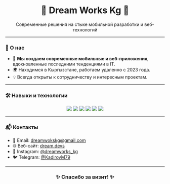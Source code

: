 <h1 align="center">🌟 Dream Works Kg 🌟</h1>
<p align="center">Современные решения на стыке мобильной разработки и веб-технологий</p>

---

### 👋 О нас
- 🚀 **Мы создаем современные мобильные и веб-приложения**, вдохновленные последними тенденциями в IT.
- 🌍 Находимся в Кыргызстане, работаем удаленно с 2023 года.
- 💡 Всегда открыты к сотрудничеству и интересным проектам.

---

### 🛠 Навыки и технологии
<p align="center">
  <img src="https://img.shields.io/badge/Flutter-02569B?style=for-the-badge&logo=flutter&logoColor=white"/>
  <img src="https://img.shields.io/badge/Dart-0175C2?style=for-the-badge&logo=dart&logoColor=white"/>
  <img src="https://img.shields.io/badge/Python-3776AB?style=for-the-badge&logo=python&logoColor=white"/>
  <img src="https://img.shields.io/badge/PostgreSQL-336791?style=for-the-badge&logo=postgresql&logoColor=white"/>
  <img src="https://img.shields.io/badge/GitHub-181717?style=for-the-badge&logo=github&logoColor=white"/>
  <img src="https://img.shields.io/badge/Figma-F24E1E?style=for-the-badge&logo=figma&logoColor=white"/>
</p>

---
### 📬 Контакты
- 📧 Email: dreamwokskg@gmail.com
- 🌐 Веб-сайт: [dream.devs]([taplink.cc/dream.devs](https://taplink.cc/dream.devs))
- 📱 Instagram: [@dreamworks_kg](https://www.instagram.com/dream.devs/)
- 🐦 Telegram: [@KadirovM79](https://t.me/KadirovM79)

---

<h3 align="center">✨ Спасибо за визит! ✨</h3>
